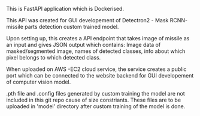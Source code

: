 This is FastAPI application which is Dockerised.

This API was created for GUI developement of Detectron2 - Mask RCNN-missile parts detection custom trained model.  

Upon setting up, this creates a API endpoint that takes image of missile as an input and gives JSON output which contains: 
Image data of masked/segmented image, names of detected classes, info about which pixel belongs to which detected class. 

When uploaded on AWS -EC2 cloud service, the service creates a public port which can be connected to the website backend for GUI developement of computer vision model. 

.pth file and .config files generated by custom training the model are not included in this git repo cause of size constriants. 
These files are to be uploaded in 'model' directory after custom training of the model is done.
